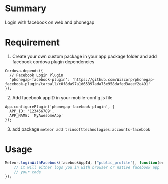 # Summary
Login with facebook on web and phonegap
# Requirement
1. Create your own custom package in your app package folder and add facebook cordova plugin dependencies
```
Cordova.depends({
  // Facebook Login Plugin
  'phonegap-facebook-plugin': 'https://github.com/Wizcorp/phonegap-facebook-plugin/tarball/c0f8da97a1d65397ada73e958dafed3aeef2e491'
});
```
2. Add facebook appID in your mobile-config.js file
```
App.configurePlugin('phonegap-facebook-plugin', {
  APP_ID: '123456789',
  APP_NAME: 'MyAwesomeApp'
});
```
3. add package ```meteor add trinsofttechnologies:accounts-facebook```

# Usage
```javascript
Meteor.loginWithFacebook(facebookAppId, ["public_profile"], function(err){
    // it will either logs you in with browser or native facebook app
    // your code
});
```